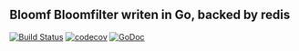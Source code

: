 Bloomf Bloomfilter writen in Go, backed by redis
-------------------------------------------------
[![Build Status](https://travis-ci.com/euclidr/bloomf.svg?branch=master)](https://travis-ci.com/euclidr/bloomf)
[![codecov](https://codecov.io/gh/euclidr/bloomf/branch/master/graph/badge.svg)](https://codecov.io/gh/euclidr/bloomf)
[![GoDoc](https://godoc.org/github.com/euclidr/bloomf?status.svg)](https://godoc.org/github.com/euclidr/bloomf)